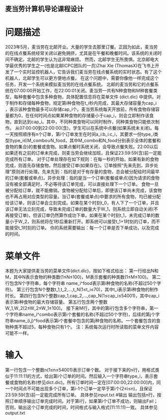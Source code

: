 ## 麦当劳计算机导论课程设计
# 问题描述
2023年5月，麦当劳在北邮开业。大量的学生去那里订餐。正因为如此，麦当劳的在线点餐系统经常关闭以避免拥挤，尤其是在午餐和晚餐时间。该系统的关闭时间不确定。北邮的学生认为这非常麻烦。
然而，北邮学生无所畏惧。北京邮电大学最优秀的学生之一(也是北邮ICPC团队的一员)Zhai Xie (ThomasX)在飞书上开发了一个实时监控机器人，它告诉我们麦当劳在线点餐系统的实时状态。有了这个机器人，北邮学生可以更方便地点餐。 
在这个问题中，需要你像他一样完成这个任务，开发一个系统来模拟麦当劳的在线点餐系统。
北邮的麦当劳和它的点餐系统在07:00:00开始工作，在22:00:01关闭。麦当劳一共有N种食物和M种套餐类型，每种套餐中包含多种食物，具体配置信息将在菜单文件 (dict.dic) 中提供。对于制作和存储每种食物，规定第i种食物在t_i秒内完成，其最大存储容量为cap_i ，表示该种食物最多可以存储cap_i个。麦当劳系统每天开放前，所有食物存储容量都为0，在任何时间点如果某种食物的存储量小于cap_i，则会立即制作该食物，直到达到cap_i。其中，不同种类食物可以同时制作，同种类食物只能依次制作。
从07:00:00到22:00:00(含)，学生可以在系统中点餐(如果系统未关闭)。每一天按照顺序有n个订单，第i个订单发生在时间a_i:b_i:c_i，其要求一份type_i类型(type_i∈M_combo∪N_food，其中M_combo和N_food分别表示全体的套餐和食物的集合)的套餐或食物。如果点餐时系统关闭，会导致点餐失败。22:00以后如果还有之前的订单未完成，则麦当劳会继续加班，且保证23:59:59(含)前一定能完成所有订单。
对于订单处理存在如下规则：在每一秒的开始，如果有新的食物完成，则首先存储食物，然后接受订单(如果存在)。订单按照“先来先到，异步处理”原则进行处理。先来先到：指的是对于有存量的食物，总会被分配给时间最早的订单(套餐或单点)。异步处理：指的是当一个订单(套餐或单点)因为请求的食物没有被全部满足时，不必等待该订单完成，可以直接处理下一个订单。 食物一旦被分配给订单，就不能撤销。食物被分配给订单后，即便该订单尚未完成，该食物也不再占用对应类型的容量。当订单(套餐或单点)中要求的所有食物，均已被分配给该订单，则该订单会立刻完成。如果在某个时刻t_0，有人下了一个订单，并且该订单无法立刻完成，导致未完成订单的数量大于W_1，则系统立即自动关闭(不再接受订单)，但该订单仍然算作成功下单。如果在某个时刻t_1，未完成订单的数量小于W_2，则系统将在1秒后重新打开。即系统可以接受t_1+1时刻的订单，而不能接受t_1时刻的订单。 
你的系统需要输出：每一个订单是否下单成功，以及完成的时间。 
# 菜单文件
本题为大家提供麦当劳的菜单文件(dict.dic)，按如下格式给出：
第一行给出N和M，其中N表示食物的种类数(1≤N≤100)，M表示套餐的种类数(1≤M≤100)。
第二行包含N个字符串，每个字符串 name_i^food表示第i种食物的名称(不超过50个字符)。
第三行包含N个整数t_1,t_2,...,t_N(1≤t_i≤70)，其中t_i表示第i种食物的制作时长。
第四行包含N个整数cap_1,cap_2,...,cap_N(1≤cap_i≤54001)，其中cap_i表示第i种食物的最大存储容量。
第五行包含两个整数W_1,W_2(2≤W_2≤W_1≤100)。 
接下来M行，其中的第i行包含多个字符串，第一个字符串name_i^combo表示第i个套餐的名称(不超过50个字符)，后续的第j个字符串name_(i,j)^food表示第i个套餐中包含的第j种食物的名称。一个套餐包含的食物种类不超过5，每种食物只有1个。
注：系统每次运行时所读取的菜单文件内容可能不一样。
# 输入
第一行包含一个整数n(1≤n≤54001)表示订单个数。
对于接下来的n行，用格式类似于11:11:11的方式，给出第i个订单的时间。然后输入一个字符串type_i，表示套餐或食物的名称(参见dict.dic)。所有订单时间一定在[07:00:00,22:00:00]内，同一个时间点不可能出现多个订单，第i-1个订单一定早于第i个(2≤i≤n)，且保证23:59:59(含)前一定能完成所有订单。
具体参见input.txt
#输出
输出包括n行，按照订单顺序输出订单完成时间。对于第i行，如果第i个订单不成功，则输出Fail；否则，输出这个订单完成的时间，时间格式与输入格式(11:11:11)一致。 
具体参见output.txt
